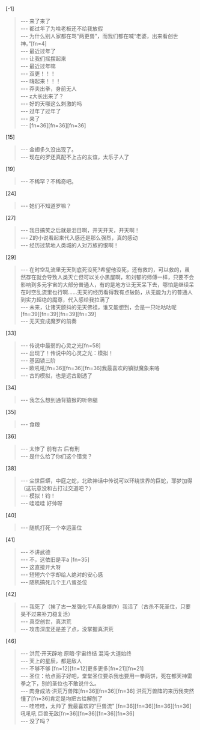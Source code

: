 
[-1] 
>--- 来了来了<br>
>--- 都过年了为啥老板还不给我放假<br>
>--- 为什么别人家都在骂“两更兽”，而我们都在喊“老婆，出来看创世神。”[fn=4]<br>
>--- 最近过年了<br>
>--- 让我们摇摆起来<br>
>--- 最近过年嘛<br>
>--- 双更！！！<br>
>--- 嗨起来！！！<br>
>--- 莽夫出拳，身前无人<br>
>--- z大长出来了？<br>
>--- 好的天哪这么刺激的吗<br>
>--- 过年了过年了<br>
>--- 来了<br>
>--- [fn=36][fn=36][fn=36]<br>

[15] 
>--- 金翅多久没出现了。<br>
>--- 现在的罗还真配不上古的友谊，太乐子人了<br>

[19] 
>--- 不稀罕？不稀奇吧。<br>

[24] 
>--- 她们不知道罗嘛？<br>

[27] 
>--- 我日搞笑之后就是泪目啊，开天开天，开天啊！<br>
>--- Z的小说看起来代入感还是那么强烈，真的感动<br>
>--- 经历过禁地人类城的人对万族的恨啊！<br>

[29] 
>--- 在时空乱流里无天到底死没死?希望他没死，还有救的，可以救的，虽然存在就会导致人类灭亡但可以关小黑屋啊，和刘郁的师傅一样，只要不会影响到多元宇宙的大部分普通人，有的是地方让无天呆下去，哪怕是继续呆在时空乱流里也行啊……无天的经历看得我有点破防，从无能为力的普通人到实力超绝的魔尊，代入感给我拉满了<br>
>--- 未来，让诸天颤抖的无天佛祖，谁又能想到，会是一只咕咕咕呢[fn=39][fn=39][fn=39][fn=39]<br>
>--- 无天变成魔罗的前奏<br>

[33] 
>--- 传说中最弱的心灵之光[fn=58]<br>
>--- 出现了！传说中的心灵之光：模拟！<br>
>--- 基因锁三阶<br>
>--- 欧吼吼[fn=36][fn=36][fn=36]我最喜欢的镇狱魔象来咯<br>
>--- 古的模拟，也是远古剧透了<br>

[34] 
>--- 我怎么想到通背猿猴的听帝腿<br>

[35] 
>--- 食粮<br>

[36] 
>--- 太惨了 前有古 后有刑<br>
>--- 是什么给了你们这个错觉？<br>

[38] 
>--- 尘世巨蟒，中庭之蛇，北欧神话中传说可以环绕世界的巨蛇，耶梦加得（这玩意没和古打过交道吧？）<br>
>--- 模拟！钧！<br>
>--- 哇哇哇  好帅呀<br>

[40] 
>--- 随机打死一个幸运圣位<br>

[41] 
>--- 不讲武德<br>
>--- 不，这依旧是平a [fn=35]<br>
>--- 这直接开大呀<br>
>--- 短短六个字却给人绝对的安心感<br>
>--- 随机搞死几个王八蛋圣位<br>

[42] 
>--- 我死了（挨了古一发强化平A真身爆炸）我活了（古杀不死圣位，只要昊不过来补刀稳复活）<br>
>--- 真空创世，真洪荒<br>
>--- 攻击深度还是差了点，没掌握真洪荒<br>

[46] 
>--- 洪荒·开天辟地
原暗·宇宙终结
混沌·大道始终<br>
>--- 天上的星辰，都是敌人<br>
>--- 不够不够 [fn=12][fn=12]更多更多[fn=21][fn=21]<br>
>--- 圣位：给点面子好吧，堂堂圣位要杀我也要用一拳两饼，死在都天神雷拳之下，别的圣位也不敢说什么。<br>
>--- 肉身成法·洪荒万兽阵[fn=36][fn=36][fn=36]   洪荒万兽阵的来历我突然懂了[fn=36]肯定是均把古给解刨了<br>
>--- 哇哇哇，太帅了  我最喜欢的“巨兽流”   [fn=36][fn=36][fn=36][fn=36]吼吼吼  巨兽无敌[fn=36][fn=36][fn=36][fn=36]<br>
>--- 没了吗？<br>
